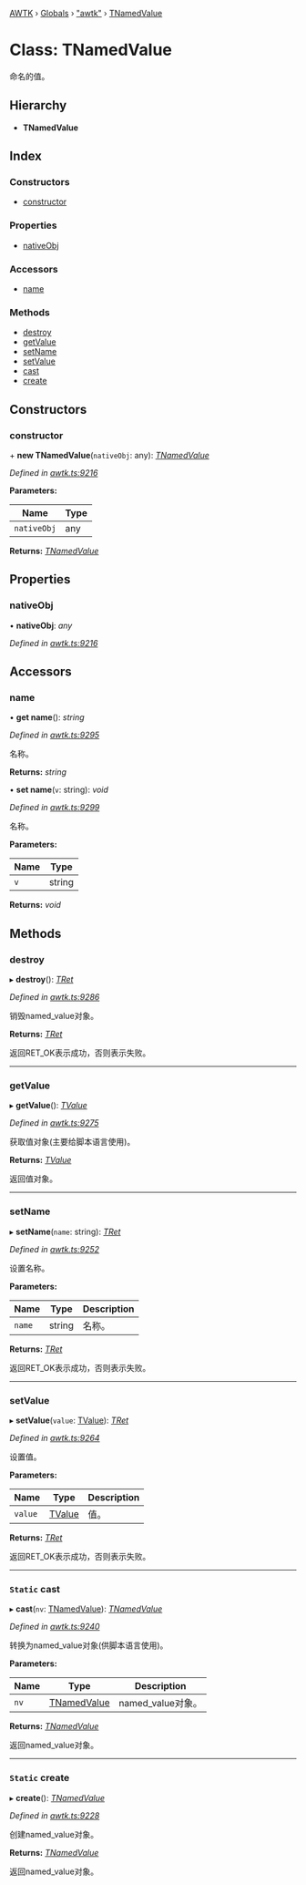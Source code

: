 [AWTK](../README.md) › [Globals](../globals.md) › ["awtk"](../modules/_awtk_.md) › [TNamedValue](_awtk_.tnamedvalue.md)

# Class: TNamedValue

命名的值。

## Hierarchy

* **TNamedValue**

## Index

### Constructors

* [constructor](_awtk_.tnamedvalue.md#constructor)

### Properties

* [nativeObj](_awtk_.tnamedvalue.md#nativeobj)

### Accessors

* [name](_awtk_.tnamedvalue.md#name)

### Methods

* [destroy](_awtk_.tnamedvalue.md#destroy)
* [getValue](_awtk_.tnamedvalue.md#getvalue)
* [setName](_awtk_.tnamedvalue.md#setname)
* [setValue](_awtk_.tnamedvalue.md#setvalue)
* [cast](_awtk_.tnamedvalue.md#static-cast)
* [create](_awtk_.tnamedvalue.md#static-create)

## Constructors

###  constructor

\+ **new TNamedValue**(`nativeObj`: any): *[TNamedValue](_awtk_.tnamedvalue.md)*

*Defined in [awtk.ts:9216](https://github.com/zlgopen/awtk-binding/blob/d304871/tools/code_gen/js/output/awtk.ts#L9216)*

**Parameters:**

Name | Type |
------ | ------ |
`nativeObj` | any |

**Returns:** *[TNamedValue](_awtk_.tnamedvalue.md)*

## Properties

###  nativeObj

• **nativeObj**: *any*

*Defined in [awtk.ts:9216](https://github.com/zlgopen/awtk-binding/blob/d304871/tools/code_gen/js/output/awtk.ts#L9216)*

## Accessors

###  name

• **get name**(): *string*

*Defined in [awtk.ts:9295](https://github.com/zlgopen/awtk-binding/blob/d304871/tools/code_gen/js/output/awtk.ts#L9295)*

名称。

**Returns:** *string*

• **set name**(`v`: string): *void*

*Defined in [awtk.ts:9299](https://github.com/zlgopen/awtk-binding/blob/d304871/tools/code_gen/js/output/awtk.ts#L9299)*

名称。

**Parameters:**

Name | Type |
------ | ------ |
`v` | string |

**Returns:** *void*

## Methods

###  destroy

▸ **destroy**(): *[TRet](../enums/_awtk_.tret.md)*

*Defined in [awtk.ts:9286](https://github.com/zlgopen/awtk-binding/blob/d304871/tools/code_gen/js/output/awtk.ts#L9286)*

销毁named_value对象。

**Returns:** *[TRet](../enums/_awtk_.tret.md)*

返回RET_OK表示成功，否则表示失败。

___

###  getValue

▸ **getValue**(): *[TValue](_awtk_.tvalue.md)*

*Defined in [awtk.ts:9275](https://github.com/zlgopen/awtk-binding/blob/d304871/tools/code_gen/js/output/awtk.ts#L9275)*

获取值对象(主要给脚本语言使用)。

**Returns:** *[TValue](_awtk_.tvalue.md)*

返回值对象。

___

###  setName

▸ **setName**(`name`: string): *[TRet](../enums/_awtk_.tret.md)*

*Defined in [awtk.ts:9252](https://github.com/zlgopen/awtk-binding/blob/d304871/tools/code_gen/js/output/awtk.ts#L9252)*

设置名称。

**Parameters:**

Name | Type | Description |
------ | ------ | ------ |
`name` | string | 名称。  |

**Returns:** *[TRet](../enums/_awtk_.tret.md)*

返回RET_OK表示成功，否则表示失败。

___

###  setValue

▸ **setValue**(`value`: [TValue](_awtk_.tvalue.md)): *[TRet](../enums/_awtk_.tret.md)*

*Defined in [awtk.ts:9264](https://github.com/zlgopen/awtk-binding/blob/d304871/tools/code_gen/js/output/awtk.ts#L9264)*

设置值。

**Parameters:**

Name | Type | Description |
------ | ------ | ------ |
`value` | [TValue](_awtk_.tvalue.md) | 值。  |

**Returns:** *[TRet](../enums/_awtk_.tret.md)*

返回RET_OK表示成功，否则表示失败。

___

### `Static` cast

▸ **cast**(`nv`: [TNamedValue](_awtk_.tnamedvalue.md)): *[TNamedValue](_awtk_.tnamedvalue.md)*

*Defined in [awtk.ts:9240](https://github.com/zlgopen/awtk-binding/blob/d304871/tools/code_gen/js/output/awtk.ts#L9240)*

转换为named_value对象(供脚本语言使用)。

**Parameters:**

Name | Type | Description |
------ | ------ | ------ |
`nv` | [TNamedValue](_awtk_.tnamedvalue.md) | named_value对象。  |

**Returns:** *[TNamedValue](_awtk_.tnamedvalue.md)*

返回named_value对象。

___

### `Static` create

▸ **create**(): *[TNamedValue](_awtk_.tnamedvalue.md)*

*Defined in [awtk.ts:9228](https://github.com/zlgopen/awtk-binding/blob/d304871/tools/code_gen/js/output/awtk.ts#L9228)*

创建named_value对象。

**Returns:** *[TNamedValue](_awtk_.tnamedvalue.md)*

返回named_value对象。
